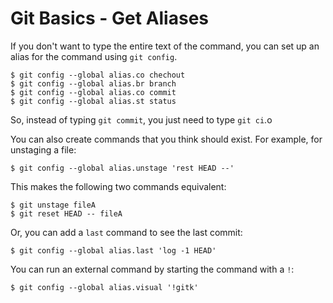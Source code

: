 # Git Basics - Get Aliases

If you don't want to type the entire text of the command, you can set up an alias for the command using `git config`.

```console
$ git config --global alias.co chechout
$ git config --global alias.br branch
$ git config --global alias.co commit
$ git config --global alias.st status
``` 

So, instead of typing `git commit`, you just need to type `git ci`.o

You can also create commands that you think should exist. For example, for unstaging a file:

```console
$ git config --global alias.unstage 'rest HEAD --'
```

This makes the following two commands equivalent:

```
$ git unstage fileA
$ git reset HEAD -- fileA
```

Or, you can add a `last` command to see the last commit:

```
$ git config --global alias.last 'log -1 HEAD'
```

You can run an external command by starting the command with a `!`:

```console
$ git config --global alias.visual '!gitk'
```
